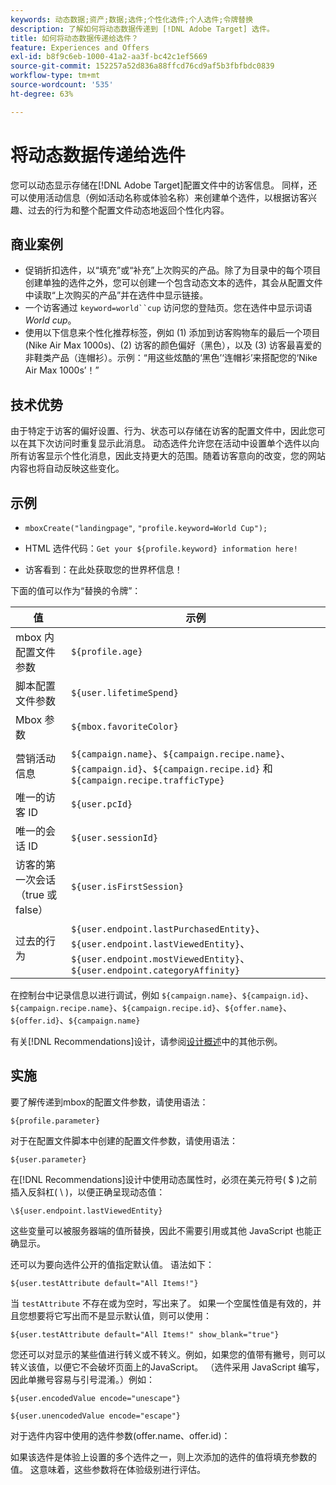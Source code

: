 ```yaml
---
keywords: 动态数据;资产;数据;选件;个性化选件;个人选件;令牌替换
description: 了解如何将动态数据传递到 [!DNL Adobe Target] 选件。
title: 如何将动态数据传递给选件？
feature: Experiences and Offers
exl-id: b8f9c6eb-1000-41a2-aa3f-bc42c1ef5669
source-git-commit: 152257a52d836a88ffcd76cd9af5b3fbfbdc0839
workflow-type: tm+mt
source-wordcount: '535'
ht-degree: 63%

---
```


# 将动态数据传递给选件

您可以动态显示存储在[!DNL Adobe Target]配置文件中的访客信息。 同样，还可以使用活动信息（例如活动名称或体验名称）来创建单个选件，以根据访客兴趣、过去的行为和整个配置文件动态地返回个性化内容。

## 商业案例

* 促销折扣选件，以“填充”或“补充”上次购买的产品。除了为目录中的每个项目创建单独的选件之外，您可以创建一个包含动态文本的选件，其会从配置文件中读取“上次购买的产品”并在选件中显示链接。
* 一个访客通过 `keyword=world``cup` 访问您的登陆页。您在选件中显示词语 *World cup*。
* 使用以下信息来个性化推荐标签，例如 (1) 添加到访客购物车的最后一个项目 (Nike Air Max 1000s)、(2) 访客的颜色偏好（黑色），以及 (3) 访客最喜爱的非鞋类产品（连帽衫）。示例：“用这些炫酷的‘黑色’‘连帽衫’来搭配您的‘Nike Air Max 1000s’！”

## 技术优势

由于特定于访客的偏好设置、行为、状态可以存储在访客的配置文件中，因此您可以在其下次访问时重复显示此消息。 动态选件允许您在活动中设置单个选件以向所有访客显示个性化消息，因此支持更大的范围。随着访客意向的改变，您的网站内容也将自动反映这些变化。

## 示例

* `mboxCreate("landingpage"`, `"profile.keyword=World Cup");`

* HTML 选件代码：`Get your ${profile.keyword} information here!`
* 访客看到：在此处获取您的世界杯信息！

下面的值可以作为“替换的令牌”：

| 值 | 示例 |
|--- |--- |
| mbox 内配置文件参数 | `${profile.age}` |
| 脚本配置文件参数 | `${user.lifetimeSpend}` |
| Mbox 参数 | `${mbox.favoriteColor}` |
| 营销活动信息 | `${campaign.name}`、`${campaign.recipe.name}`、`${campaign.id}`、`${campaign.recipe.id}` 和 `${campaign.recipe.trafficType}` |
| 唯一的访客 ID | `${user.pcId}` |
| 唯一的会话 ID | `${user.sessionId}` |
| 访客的第一次会话（true 或 false） | `${user.isFirstSession}` |
| 过去的行为 | `${user.endpoint.lastPurchasedEntity}`、`${user.endpoint.lastViewedEntity}`、`${user.endpoint.mostViewedEntity}`、`${user.endpoint.categoryAffinity}` |

在控制台中记录信息以进行调试，例如 `${campaign.name}`、`${campaign.id}`、`${campaign.recipe.name}`、`${campaign.recipe.id}`、`${offer.name}`、`${offer.id}`、`${campaign.name}`

有关[!DNL Recommendations]设计，请参阅[设计概述](/help/main/c-recommendations/c-design-overview/design-overview.md)中的其他示例。

## 实施

要了解传递到mbox的配置文件参数，请使用语法：

`${profile.parameter}`

对于在配置文件脚本中创建的配置文件参数，请使用语法：

`${user.parameter}`

在[!DNL Recommendations]设计中使用动态属性时，必须在美元符号( $ )之前插入反斜杠( \ )，以便正确呈现动态值：

`\${user.endpoint.lastViewedEntity}`

这些变量可以被服务器端的值所替换，因此不需要引用或其他 JavaScript 也能正确显示。

还可以为要向选件公开的值指定默认值。 语法如下：

`${user.testAttribute default="All Items!"}`

当 `testAttribute` 不存在或为空时，写出来了。 如果一个空属性值是有效的，并且您想要将它写出而不是显示默认值，则可以使用：

`${user.testAttribute default="All Items!" show_blank="true"}`

您还可以对显示的某些值进行转义或不转义。例如，如果您的值带有撇号，则可以转义该值，以便它不会破坏页面上的JavaScript。 （选件采用 JavaScript 编写，因此单撇号容易与引号混淆。）例如：

`${user.encodedValue encode="unescape"}`

`${user.unencodedValue encode="escape"}`

对于选件内容中使用的选件参数(offer.name、offer.id)：

如果该选件是体验上设置的多个选件之一，则上次添加的选件的值将填充参数的值。 这意味着，这些参数将在体验级别进行评估。